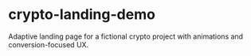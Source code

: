 # crypto-landing-demo
Adaptive landing page for a fictional crypto project with animations and conversion-focused UX.
